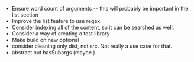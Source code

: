 - Ensure word count of arguments -- this will probably be important in the list section
- Improve the list feature to use regex.
- Consider indexing all of the content, so it can be searched as well.
- Consider a way of creating a test library
- Make build on new optional
- consider cleaning only dist, not src. Not really a use case for that.
- abstract out hasSubargs (maybe    )